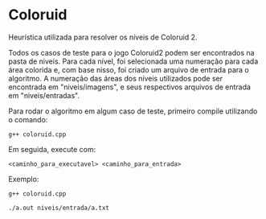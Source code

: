 # Coloruid
Heurística utilizada para resolver os níveis de Coloruid 2.

Todos os casos de teste para o jogo Coloruid2 podem ser encontrados na pasta de niveis. Para cada nível, foi selecionada uma numeração para cada área colorida e, com base nisso, foi criado um arquivo de entrada para o algoritmo. A numeração das áreas dos níveis utilizados pode ser encontrada em "niveis/imagens", e seus respectivos arquivos de entrada em "niveis/entradas".

Para rodar o algoritmo em algum caso de teste, primeiro compile utilizando o comando:

`g++ coloruid.cpp`

Em seguida, execute com:

`<caminho_para_executavel> <caminho_para_entrada>`

Exemplo:

`g++ coloruid.cpp`

`./a.out niveis/entrada/a.txt`
